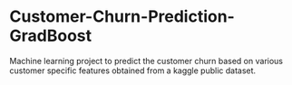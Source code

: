 # Customer-Churn-Prediction-GradBoost
Machine learning project to predict the customer churn based on various customer specific features obtained from a kaggle public dataset. 
